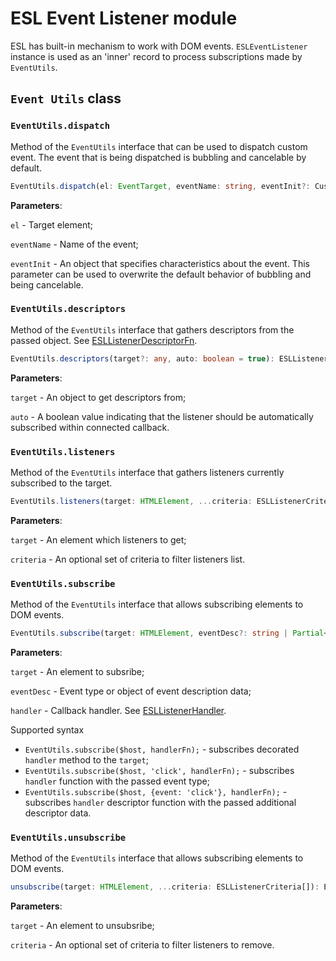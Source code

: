 [//]: # (TODO: rewrite)

# ESL Event Listener module

<a name="intro"></a>

ESL has built-in mechanism to work with DOM events.
`ESLEventListener` instance is used as an 'inner' record to process subscriptions made by `EventUtils`.

## <a name="eUtils">`Event Utils` class</a>

### `EventUtils.dispatch`
Method of the `EventUtils` interface that can be used to dispatch custom event. The event that is being dispatched is bubbling and cancelable by default.
```typescript
EventUtils.dispatch(el: EventTarget, eventName: string, eventInit?: CustomEventInit)
```

**Parameters**:

`el` - Target element;

`eventName` - Name of the event;

`eventInit` - An object that specifies characteristics about the event. This parameter can be used to overwrite the default behavior of bubbling and being cancelable.

### `EventUtils.descriptors`
Method of the `EventUtils` interface that gathers descriptors from the passed object. See [ESLListenerDescriptorFn](#listenerDescFn).

```typescript
EventUtils.descriptors(target?: any, auto: boolean = true): ESLListenerDescriptorFn[]
```

**Parameters**:

`target` - An object to get descriptors from;

`auto` - A boolean value indicating that the listener should be automatically subscribed within connected callback.

### `EventUtils.listeners`
Method of the `EventUtils` interface that gathers listeners currently subscribed to the target.

```typescript
EventUtils.listeners(target: HTMLElement, ...criteria: ESLListenerCriteria[]): ESLEventListener[]
```

**Parameters**:

`target` - An element which listeners to get;

`criteria` - An optional set of criteria to filter listeners list.

### `EventUtils.subscribe`
Method of the `EventUtils` interface that allows subscribing elements to DOM events.

```typescript
EventUtils.subscribe(target: HTMLElement, eventDesc?: string | Partial<ESLListenerDescriptor>, handler: ESLListenerHandler): ESLEventListener[]
```

**Parameters**:

`target` - An element to subsribe;

`eventDesc` - Event type or object of event description data;

`handler` - Callback handler. See [ESLListenerHandler](#listenerHandler).

Supported syntax
- `EventUtils.subscribe($host, handlerFn);` - subscribes decorated `handler` method to the `target`;
- `EventUtils.subscribe($host, 'click', handlerFn);` - subscribes `handler` function with the passed event type;
- `EventUtils.subscribe($host, {event: 'click'}, handlerFn);` - subscribes `handler` descriptor function with the passed additional descriptor data.

### `EventUtils.unsubscribe`
Method of the `EventUtils` interface that allows subscribing elements to DOM events.

```typescript
unsubscribe(target: HTMLElement, ...criteria: ESLListenerCriteria[]): ESLEventListener[]
```

**Parameters**:

`target` - An element to unsubsribe;

`criteria` - An optional set of criteria to filter listeners to remove.
